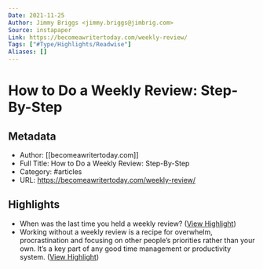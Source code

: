 ```yaml
---
Date: 2021-11-25
Author: Jimmy Briggs <jimmy.briggs@jimbrig.com>
Source: instapaper
Link: https://becomeawritertoday.com/weekly-review/
Tags: ["#Type/Highlights/Readwise"]
Aliases: []
---
```

# How to Do a Weekly Review: Step-By-Step

## Metadata
- Author: [[becomeawritertoday.com]]
- Full Title: How to Do a Weekly Review: Step-By-Step
- Category: #articles
- URL: https://becomeawritertoday.com/weekly-review/

## Highlights
- When was the last time you held a weekly review? ([View Highlight](https://instapaper.com/read/1383967782/15391646))
- Working without a weekly review is a recipe for overwhelm, procrastination and focusing on other people’s priorities rather than your own. It’s a key part of any good time management or productivity system. ([View Highlight](https://instapaper.com/read/1383967782/15391647))
